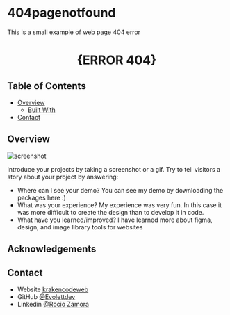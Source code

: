 # 404pagenotfound
This is a small example of web page 404 error
<!-- Please update value in the {}  -->

<h1 align="center">{ERROR 404}</h1>


<!-- TABLE OF CONTENTS -->

## Table of Contents

- [Overview](#overview)
  - [Built With](#built-with)
- [Contact](#contact)


<!-- OVERVIEW -->

## Overview

![screenshot](https://i.ibb.co/KFKjSWJ/404.png)

Introduce your projects by taking a screenshot or a gif. Try to tell visitors a story about your project by answering:

- Where can I see your demo? You can see my demo by downloading the packages here :)
- What was your experience? My experience was very fun. In this case it was more difficult to create the design than to develop it in code.
- What have you learned/improved? I have learned more about figma, design, and image library tools for websites



## Acknowledgements



## Contact

- Website [krakencodeweb](hhttps://krakencodeweb.com/)
- GitHub [@Evolettdev](https://github.com/evolettdev)
- Linkedin [@Rocio Zamora](https://www.linkedin.com/in/rocio-zamora-166b20256/)
